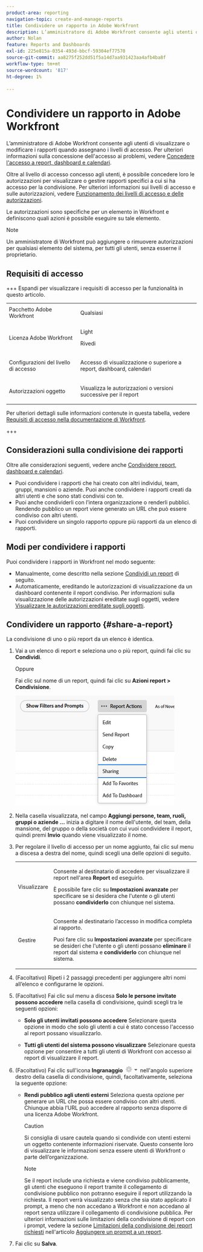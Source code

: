 ```yaml
---
product-area: reporting
navigation-topic: create-and-manage-reports
title: Condividere un rapporto in Adobe Workfront
description: L’amministratore di Adobe Workfront consente agli utenti di visualizzare o modificare i rapporti quando assegnano i livelli di accesso. Per ulteriori informazioni sulla concessione dell’accesso ai problemi, consulta Concedere l’accesso a rapporti, dashboard e calendari.
author: Nolan
feature: Reports and Dashboards
exl-id: 225e815a-0354-493d-bbcf-59304ef77570
source-git-commit: aa8275f252dd51f5a14d7aa931423aa4afb4ba8f
workflow-type: tm+mt
source-wordcount: '817'
ht-degree: 1%

---
```


# Condividere un rapporto in Adobe Workfront

<!-- Audited: 11/2024 -->

L’amministratore di Adobe Workfront consente agli utenti di visualizzare o modificare i rapporti quando assegnano i livelli di accesso. Per ulteriori informazioni sulla concessione dell&#39;accesso ai problemi, vedere [Concedere l&#39;accesso a report, dashboard e calendari](../../../administration-and-setup/add-users/configure-and-grant-access/grant-access-reports-dashboards-calendars.md).

Oltre al livello di accesso concesso agli utenti, è possibile concedere loro le autorizzazioni per visualizzare o gestire rapporti specifici a cui si ha accesso per la condivisione. Per ulteriori informazioni sui livelli di accesso e sulle autorizzazioni, vedere [Funzionamento dei livelli di accesso e delle autorizzazioni](../../../administration-and-setup/add-users/access-levels-and-object-permissions/how-access-levels-permissions-work-together.md).

Le autorizzazioni sono specifiche per un elemento in Workfront e definiscono quali azioni è possibile eseguire su tale elemento.

>[!NOTE]
>
>Un amministratore di Workfront può aggiungere o rimuovere autorizzazioni per qualsiasi elemento del sistema, per tutti gli utenti, senza esserne il proprietario.

## Requisiti di accesso

+++ Espandi per visualizzare i requisiti di accesso per la funzionalità in questo articolo. 

<table style="table-layout:auto"> 
 <col> 
 <col> 
 <tbody> 
  <tr> 
   <td role="rowheader">Pacchetto Adobe Workfront</td> 
   <td> <p>Qualsiasi</p> </td> 
  </tr> 
  <tr> 
   <td role="rowheader">Licenza Adobe Workfront</td> 
   <td> 
      <p>Light</p>
      <p>Rivedi</p>
   </td>
  </tr> 
  <tr> 
   <td role="rowheader">Configurazioni del livello di accesso</td> 
   <td> <p>Accesso di visualizzazione o superiore a report, dashboard, calendari</p></td> 
  </tr> 
  <tr> 
   <td role="rowheader">Autorizzazioni oggetto</td> 
   <td> <p>Visualizza le autorizzazioni o versioni successive per il report</p></td> 
  </tr> 
 </tbody> 
</table>

Per ulteriori dettagli sulle informazioni contenute in questa tabella, vedere [Requisiti di accesso nella documentazione di Workfront](/help/quicksilver/administration-and-setup/add-users/access-levels-and-object-permissions/access-level-requirements-in-documentation.md).

+++

## Considerazioni sulla condivisione dei rapporti

Oltre alle considerazioni seguenti, vedere anche [Condividere report, dashboard e calendari](../../../workfront-basics/grant-and-request-access-to-objects/permissions-reports-dashboards-calendars.md).

* Puoi condividere i rapporti che hai creato con altri individui, team, gruppi, mansioni o aziende. Puoi anche condividere i rapporti creati da altri utenti e che sono stati condivisi con te.
* Puoi anche condividerli con l’intera organizzazione o renderli pubblici. Rendendo pubblico un report viene generato un URL che può essere condiviso con altri utenti.
* Puoi condividere un singolo rapporto oppure più rapporti da un elenco di rapporti.

## Modi per condividere i rapporti

Puoi condividere i rapporti in Workfront nel modo seguente:

* Manualmente, come descritto nella sezione [Condividi un report](#share-a-report) di seguito.
* Automaticamente, ereditando le autorizzazioni di visualizzazione da un dashboard contenente il report condiviso. Per informazioni sulla visualizzazione delle autorizzazioni ereditate sugli oggetti, vedere [Visualizzare le autorizzazioni ereditate sugli oggetti](../../../workfront-basics/grant-and-request-access-to-objects/view-inherited-permissions-on-objects.md).

## Condividere un rapporto {#share-a-report}

La condivisione di uno o più report da un elenco è identica.

1. Vai a un elenco di report e seleziona uno o più report, quindi fai clic su **Condividi**.

   Oppure

   Fai clic sul nome di un report, quindi fai clic su **Azioni report >**&#x200B;**Condivisione**.

   ![](assets/unshimmed-report-actions-sharing.png)

1. Nella casella visualizzata, nel campo **Aggiungi persone, team, ruoli, gruppi o aziende ...** inizia a digitare il nome dell&#39;utente, del team, della mansione, del gruppo o della società con cui vuoi condividere il report, quindi premi **Invio** quando viene visualizzato il nome.

1. Per regolare il livello di accesso per un nome aggiunto, fai clic sul menu a discesa a destra del nome, quindi scegli una delle opzioni di seguito.

   <table style="table-layout:auto"> 
    <col> 
    <col> 
    <tbody> 
     <tr> 
      <td role="rowheader">Visualizzare</td> 
      <td> <p>Consente al destinatario di accedere per visualizzare il report nell'area <strong>Report</strong> ed eseguirlo.</p> <p>È possibile fare clic su <strong>Impostazioni avanzate</strong> per specificare se si desidera che l'utente o gli utenti possano <strong>condividerlo</strong> con chiunque nel sistema.</p> </td> 
     </tr> 
     <tr> 
      <td role="rowheader">Gestire</td> 
      <td> <p>Consente al destinatario l’accesso in modifica completa al rapporto.</p> <p>Puoi fare clic su <strong>Impostazioni avanzate</strong> per specificare se desideri che l'utente o gli utenti possano <strong>eliminare</strong> il report dal sistema e <strong>condividerlo</strong> con chiunque nel sistema.</p> </td> 
     </tr> 
    </tbody> 
   </table>

1. (Facoltativo) Ripeti i 2 passaggi precedenti per aggiungere altri nomi all’elenco e configurarne le opzioni.
1. (Facoltativo) Fai clic sul menu a discesa **Solo le persone invitate possono accedere** nella casella di condivisione, quindi scegli tra le seguenti opzioni:

   * **Solo gli utenti invitati possono accedere** Selezionare questa opzione in modo che solo gli utenti a cui è stato concesso l&#39;accesso al report possano visualizzarlo.

   * **Tutti gli utenti del sistema possono visualizzare** Selezionare questa opzione per consentire a tutti gli utenti di Workfront con accesso ai report di visualizzare il report.

1. (Facoltativo) Fai clic sull&#39;icona **Ingranaggio** ![Impostazioni icona ingranaggio](assets/gear-icon-settings-with-dn-arrow.jpg) nell&#39;angolo superiore destro della casella di condivisione, quindi, facoltativamente, seleziona la seguente opzione:

   * **Rendi pubblico agli utenti esterni** Seleziona questa opzione per generare un URL che possa essere condiviso con altri utenti. Chiunque abbia l’URL può accedere al rapporto senza disporre di una licenza Adobe Workfront.

     >[!CAUTION]
     >
     >Si consiglia di usare cautela quando si condivide con utenti esterni un oggetto contenente informazioni riservate. Questo consente loro di visualizzare le informazioni senza essere utenti di Workfront o parte dell’organizzazione.

     >[!NOTE]
     >
     >Se il report include una richiesta e viene condiviso pubblicamente, gli utenti che eseguono il report tramite il collegamento di condivisione pubblico non potranno eseguire il report utilizzando la richiesta. Il report verrà visualizzato senza che sia stato applicato il prompt, a meno che non accedano a Workfront e non accedano al report senza utilizzare il collegamento di condivisione pubblica. Per ulteriori informazioni sulle limitazioni della condivisione di report con i prompt, vedere la sezione [Limitazioni della condivisione dei report richiesti](../../../reports-and-dashboards/reports/creating-and-managing-reports/add-prompt-report.md#limitations-of-running-public-prompted-reports) nell&#39;articolo [Aggiungere un prompt a un report](../../../reports-and-dashboards/reports/creating-and-managing-reports/add-prompt-report.md).

1. Fai clic su **Salva**.
